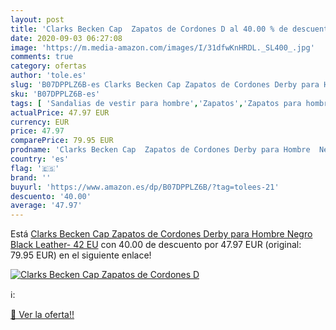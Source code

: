 ```yaml
---
layout: post
title: 'Clarks Becken Cap  Zapatos de Cordones D al 40.00 % de descuento'
date: 2020-09-03 06:27:08
image: 'https://m.media-amazon.com/images/I/31dfwKnHRDL._SL400_.jpg'
comments: true
category: ofertas
author: 'tole.es'
slug: 'B07DPPLZ6B-es Clarks Becken Cap Zapatos de Cordones Derby para Hombre...'
sku: 'B07DPPLZ6B-es'
tags: [ 'Sandalias de vestir para hombre','Zapatos','Zapatos para hombre','Zapatos y complementos','zapatos', ]
actualPrice: 47.97 EUR
currency: EUR
price: 47.97
comparePrice: 79.95 EUR
prodname: 'Clarks Becken Cap  Zapatos de Cordones Derby para Hombre  Negro  Black Leather-   42 EU'
country: 'es'
flag: '🇪🇸'
brand: ''
buyurl: 'https://www.amazon.es/dp/B07DPPLZ6B/?tag=tolees-21'
descuento: '40.00'
average: '47.97'
---
```


Está [Clarks Becken Cap  Zapatos de Cordones Derby para Hombre  Negro  Black Leather-   42 EU](https://www.amazon.es/dp/B07DPPLZ6B/?tag=tolees-21) con 40.00 de descuento por 47.97 EUR (original: 79.95 EUR) en el siguiente enlace!

[![Clarks Becken Cap  Zapatos de Cordones D](https://m.media-amazon.com/images/I/31dfwKnHRDL._SL400_.jpg)](https://www.amazon.es/dp/B07DPPLZ6B/?tag=tolees-21)

ℹ️:


[🛒 Ver la oferta!!](https://www.amazon.es/dp/B07DPPLZ6B/?tag=tolees-21)
